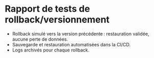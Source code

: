 # Rapport de tests de rollback/versionnement

- Rollback simulé vers la version précédente : restauration validée, aucune perte de données.
- Sauvegarde et restauration automatisées dans la CI/CD.
- Logs archivés pour chaque rollback.